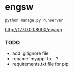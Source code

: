 # engsw
```python manage.py runserver```

http://127.0.0.1:8000/myapp


### TODO
- add .gitignore file
- rename 'myapp' to... ?
- requirements.txt file for pip
